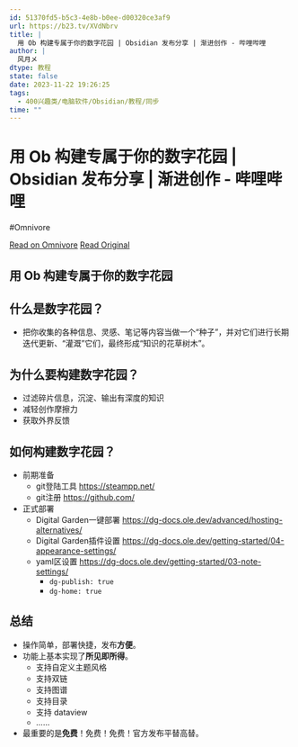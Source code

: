 ```yaml
---
id: 51370fd5-b5c3-4e8b-b0ee-d00320ce3af9
url: https://b23.tv/XVdNbrv
title: |
  用 Ob 构建专属于你的数字花园 | Obsidian 发布分享 | 渐进创作 - 哔哩哔哩
author: |
  风月メ
dtype: 教程
state: false
date: 2023-11-22 19:26:25
tags:
  - 400兴趣类/电脑软件/Obsidian/教程/同步
time: ""
---
```



# 用 Ob 构建专属于你的数字花园 | Obsidian 发布分享 | 渐进创作 - 哔哩哔哩
#Omnivore

[Read on Omnivore](https://omnivore.app/me/https-b-23-tv-x-vd-nbrv-18bf6c7efbb)
[Read Original](https://b23.tv/XVdNbrv)

## 用 Ob 构建专属于你的数字花园

## 什么是数字花园？

* 把你收集的各种信息、灵感、笔记等内容当做一个“种子”，并对它们进行长期迭代更新、“灌溉”它们，最终形成“知识的花草树木”。

## 为什么要构建数字花园？

* 过滤碎片信息，沉淀、输出有深度的知识
* 减轻创作摩擦力
* 获取外界反馈

## 如何构建数字花园？

* 前期准备
   * git登陆工具 https://steampp.net/
   * git注册 https://github.com/
* 正式部署
   * Digital Garden一键部署 https://dg-docs.ole.dev/advanced/hosting-alternatives/
   * Digital Garden插件设置 https://dg-docs.ole.dev/getting-started/04-appearance-settings/
   * yaml区设置 https://dg-docs.ole.dev/getting-started/03-note-settings/
      * `dg-publish: true`
      * `dg-home: true`

## 总结

* 操作简单，部署快捷，发布**方便**。
* 功能上基本实现了**所见即所得**。
   * 支持自定义主题风格
   * 支持双链
   * 支持图谱
   * 支持目录
   * 支持 dataview
   * ……
* 最重要的是**免费**！免费！免费！官方发布平替高替。



